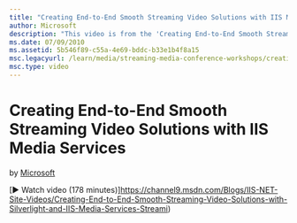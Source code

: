 ```yaml
---
title: "Creating End-to-End Smooth Streaming Video Solutions with IIS Media Services"
author: Microsoft
description: "This video is from the 'Creating End-to-End Smooth Streaming Video Solutions With Silverlight and IIS Media Services' pre-conference workshop conducted by Ch..."
ms.date: 07/09/2010
ms.assetid: 5b546f89-c55a-4e69-bddc-b33e1b4f8a15
msc.legacyurl: /learn/media/streaming-media-conference-workshops/creating-end-to-end-smooth-streaming-video-solutions-with-silverlight-and-iis-media-services-streaming-media-east-2010
msc.type: video
---
```

Creating End-to-End Smooth Streaming Video Solutions with IIS Media Services
====================
by [Microsoft](https://github.com/Microsoft)

[&#9654; Watch video (178 minutes)]https://channel9.msdn.com/Blogs/IIS-NET-Site-Videos/Creating-End-to-End-Smooth-Streaming-Video-Solutions-with-Silverlight-and-IIS-Media-Services-Streami)
